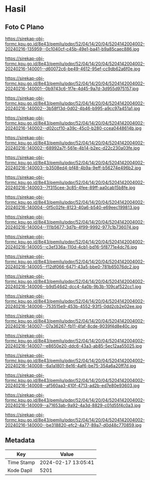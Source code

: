 # Hasil

## Foto C Plano

https://sirekap-obj-formc.kpu.go.id/8e43/pemilu/pdpr/52/04/14/20/04/5204142004002-20240216-135959--0c1040cf-c45b-49e1-ba41-b9a85caec886.jpg

https://sirekap-obj-formc.kpu.go.id/8e43/pemilu/pdpr/52/04/14/20/04/5204142004002-20240216-140001--d60072c6-be49-4612-95ef-cc9db62a6f0e.jpg

https://sirekap-obj-formc.kpu.go.id/8e43/pemilu/pdpr/52/04/14/20/04/5204142004002-20240216-140001--0b9743c6-1f7e-4d45-9a7d-3d955d975157.jpg

https://sirekap-obj-formc.kpu.go.id/8e43/pemilu/pdpr/52/04/14/20/04/5204142004002-20240216-140002--3b58f13d-0d02-4b46-b995-a9cc97a451a1.jpg

https://sirekap-obj-formc.kpu.go.id/8e43/pemilu/pdpr/52/04/14/20/04/5204142004002-20240216-140002--d02ccf10-a39c-45c0-b280-ccea0448614b.jpg

https://sirekap-obj-formc.kpu.go.id/8e43/pemilu/pdpr/52/04/14/20/04/5204142004002-20240216-140002--68992a7f-561e-4b14-b2ec-d22c230a03fe.jpg

https://sirekap-obj-formc.kpu.go.id/8e43/pemilu/pdpr/52/04/14/20/04/5204142004002-20240216-140003--b3508ed4-bf48-4b9a-9eff-b56274e496b2.jpg

https://sirekap-obj-formc.kpu.go.id/8e43/pemilu/pdpr/52/04/14/20/04/5204142004002-20240216-140003--7f315cee-3c85-4fee-89ff-aa0cab15b8fe.jpg

https://sirekap-obj-formc.kpu.go.id/8e43/pemilu/pdpr/52/04/14/20/04/5204142004002-20240216-140004--0f5c02fe-8123-40a6-b540-e69eec199813.jpg

https://sirekap-obj-formc.kpu.go.id/8e43/pemilu/pdpr/52/04/14/20/04/5204142004002-20240216-140004--111b5677-3d7b-4f99-9992-977c1b736074.jpg

https://sirekap-obj-formc.kpu.go.id/8e43/pemilu/pdpr/52/04/14/20/04/5204142004002-20240216-140005--c3ef336a-110d-4cb1-bd16-5f8771e4dc76.jpg

https://sirekap-obj-formc.kpu.go.id/8e43/pemilu/pdpr/52/04/14/20/04/5204142004002-20240216-140005--f12df066-6471-43a5-bbe0-781b65076dc2.jpg

https://sirekap-obj-formc.kpu.go.id/8e43/pemilu/pdpr/52/04/14/20/04/5204142004002-20240216-140006--b9d546d2-dcc4-4a0b-9b3b-109caf522cc1.jpg

https://sirekap-obj-formc.kpu.go.id/8e43/pemilu/pdpr/52/04/14/20/04/5204142004002-20240216-140006--753515e9-453b-4552-93f5-0dd2cb2e02ee.jpg

https://sirekap-obj-formc.kpu.go.id/8e43/pemilu/pdpr/52/04/14/20/04/5204142004002-20240216-140007--07a36267-fb11-4faf-8cde-9039f4d8e40c.jpg

https://sirekap-obj-formc.kpu.go.id/8e43/pemilu/pdpr/52/04/14/20/04/5204142004002-20240216-140007--e8650e20-ddc6-43a3-ab85-5ec12aa55025.jpg

https://sirekap-obj-formc.kpu.go.id/8e43/pemilu/pdpr/52/04/14/20/04/5204142004002-20240216-140008--6a1a1801-8e16-4af6-be75-354a6a20ff7d.jpg

https://sirekap-obj-formc.kpu.go.id/8e43/pemilu/pdpr/52/04/14/20/04/5204142004002-20240216-140008--af560aa3-410f-4713-ad2b-ed7e80e93603.jpg

https://sirekap-obj-formc.kpu.go.id/8e43/pemilu/pdpr/52/04/14/20/04/5204142004002-20240216-140009--a71653ab-9a92-4a3d-8829-c01d55f4c0a3.jpg

https://sirekap-obj-formc.kpu.go.id/8e43/pemilu/pdpr/52/04/14/20/04/5204142004002-20240216-140000--be318820-efc2-4a77-89a7-d0d48c770859.jpg


## Metadata

| Key        | Value               |
| ---------- | ------------------- |
| Time Stamp | 2024-02-17 13:05:41 |
| Kode Dapil | 5201                |



